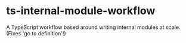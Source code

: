 # ts-internal-module-workflow
A TypeScript workflow based around writing internal modules at scale. (Fixes 'go to definition'!)

